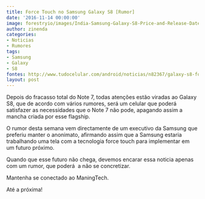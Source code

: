```yaml
---
title: Force Touch no Samsung Galaxy S8 [Rumor]
date: '2016-11-14 00:00:00'
image: forestryio/images/India-Samsung-Galaxy-S8-Price-and-Release-Date-Update-Galaxy-S8-Galaxy-S8-Edge-and-Galaxy-S8-Edge-Plus.jpg
author: zinenda
categories:
- Noticias
- Rumores
tags:
- Samsung
- Galaxy
- S8
fontes: http://www.tudocelular.com/android/noticias/n82367/galaxy-s8-force-touch.html
layout: post
---
```

Depois do fracasso total do Note 7, todas atenções estão viradas ao Galaxy S8, que de acordo com vários rumores, será um celular que poderá  satisfazer as necessidades que o Note 7 não pode, apagando assim a mancha criada por esse flagship.

O rumor desta semana vem directamente de um executivo da Samsung que preferiu manter o anonimato, afirmando assim que a Samsung estaria trabalhando uma tela com a tecnologia force touch para implementar em um futuro próximo.

Quando que esse futuro não chega, devemos encarar essa noticia apenas com um rumor, que poderá  a não se concretizar.

Mantenha se conectado ao ManingTech.

Até a próxima!